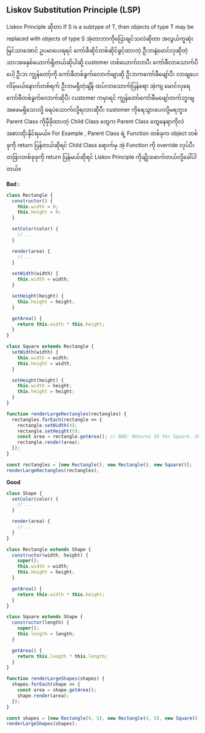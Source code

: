 ## Liskov Substitution Principle (LSP)

Liskov Principle ဆိုတာ If S is a subtype of T, then objects of type T may be replaced with objects of type S အဲ့တာဘာကိုပြောချင်သလဲဆိုတာ အလွယ်ကူဆုံးမြင်သာအောင် ဥပမာပေးရရင် ကော်ဖီဆိုင်တစ်ဆိုင်ဖွင့်ထားတဲ့ ဦးဘနဲ့မောင်လှဆိုတဲ့သားအဖနှစ်ယောက်ရှိတယ်ဆိုပါဆို့ customer တစ်ယောက်လာပီး ကော်ဖီလာသောက်ပီပေါ့ ဦးဘ ကျွန်တော့်ကို ကော်ဖီတစ်ခွက်လောက်ဗျာဆို  ဦးဘကကော်ဖီဖျော်ပီး  လာချပေးလိမ့်မယ်နောက်တစ်ရက် ဦးဘမရှိတဲ့ချိန် ထပ်လာသောက်ပြန်ရော အဲ့ကျ မောင်လှရေ ကော်ဖီတစ်ခွက်လောက်ဆိုပီး customer ကမှာရင် ကျွန်တော်ကော်ဖီမဖျော်တက်ဘူးဗျ
အဖေမရှိသေးလို့ ရေပဲသောက်လို့ရလားဆိုပီး customer ကိုရေသွားပေးလို့မရဘူး။ Parent Class ကိုမှီခိုထားတဲ့ Child Class တွေက Parent Class တွေနေရာကိုလဲအစားထိုးနိုင်ရမယ်။ For Example , Parent Class ရဲ့ Function တစ်ခုက object တစ်ခုကို return ပြန်တယ်ဆိုရင် Child Class ရောက်မှ အဲ့ Function ကို override လုပ်ပီးတခြားတစ်ခုခုကို return ပြန်မယ်ဆိုရင် Liskov Principle ကိုချိုးဖောက်တယ်လို့ခေါ်ပါတယ်။

**Bad :**

```javascript
class Rectangle {
  constructor() {
    this.width = 0;
    this.height = 0;
  }

  setColor(color) {
    // ...
  }

  render(area) {
    // ...
  }

  setWidth(width) {
    this.width = width;
  }

  setHeight(height) {
    this.height = height;
  }

  getArea() {
    return this.width * this.height;
  }
}

class Square extends Rectangle {
  setWidth(width) {
    this.width = width;
    this.height = width;
  }

  setHeight(height) {
    this.width = height;
    this.height = height;
  }
}

function renderLargeRectangles(rectangles) {
  rectangles.forEach(rectangle => {
    rectangle.setWidth(4);
    rectangle.setHeight(5);
    const area = rectangle.getArea(); // BAD: Returns 25 for Square. Should be 20.
    rectangle.render(area);
  });
}

const rectangles = [new Rectangle(), new Rectangle(), new Square()];
renderLargeRectangles(rectangles);

```

**Good**

```javascript
class Shape {
  setColor(color) {
    // ...
  }

  render(area) {
    // ...
  }
}

class Rectangle extends Shape {
  constructor(width, height) {
    super();
    this.width = width;
    this.height = height;
  }

  getArea() {
    return this.width * this.height;
  }
}

class Square extends Shape {
  constructor(length) {
    super();
    this.length = length;
  }

  getArea() {
    return this.length * this.length;
  }
}

function renderLargeShapes(shapes) {
  shapes.forEach(shape => {
    const area = shape.getArea();
    shape.render(area);
  });
}

const shapes = [new Rectangle(4, 5), new Rectangle(4, 5), new Square(5)];
renderLargeShapes(shapes);

```

